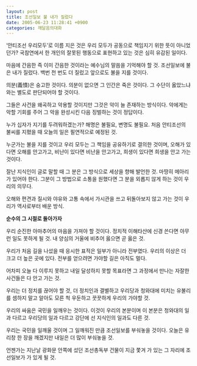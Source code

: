 ```yaml
---
layout: post
title: 조선일보 불 내가 질렀다
date: 2005-06-23 11:28:41 +0900
categories: 깨달음의대화
---
```

‘안티조선 우리모두’로 이름 지은 것은 우리 모두가 공동으로 책임지기 위한 뜻이 아니었던가? 국참연에서 한 개인의 잘못된 행동으로 표현하고 있는 것은 심히 유감된 일이다. 

마음에 간음한 즉 이미 간음한 것이라는 예수님의 말씀을 기억해야 할 것. 조선일보에 불은 내가 질렀다. 백번 천 번도 더 질렀고 앞으로도 불을 지를 것이다. 

의분(義憤)은 숭고한 것이다. 의분이 없으면 그 인간은 죽은 것이다. 그 수단이 옳았느냐와는 별도로 판단되어야 할 것이다. 

그들은 사건을 왜곡하고 악용할 것이지만 그것은 악이 늘 존재하는 방식이다. 악에게는 악할 기회를 주어 그 악을 완성시킨 다음 징벌하는 것이 정답이다. 

누가 십자가 지기를 두려워하겠는가? 해명은 불필요, 변명도 불필요. 처음 안티조선의 불씨를 지폈을 때 오늘의 일은 필연적으로 예정된 것. 

누군가는 불을 지를 것이고 우리 모두는 그 책임을 공유하기로 결의한 것이며, 오해가 있다면 오해를 안고가고, 비난이 있다면 비난을 안고가고, 희생이 있다면 희생을 안고 가는 것이다. 

잘난 지식인이 글로 말할 때 그 분은 그 방식으로 세상을 향해 발언한 것. 마땅히 메아리가 있어야 한다. 그분이 그 방법으로 소통을 원했다면 그 분을 외롭지 않게 하는 것이 우리의 의무다. 

오해와 편견과 질시와 야유와 고통 속에서 가시관을 쓰고 뒤돌아보지 않고 가는 것이 우리가 역사로부터 배운 방식.

**순수의 그 시절로 돌아가자**

우리 순진한 아마추어의 마음을 가져야 할 것이다. 정치적 이해타산에 신경 쓴다면 아무런 일도 못하게 될 것. 내 양심의 거울에 비추어 옳으면 곧 옳은 것. 

우리가 처음 길을 나섰을 때 응시한 표적은 일부가 아니라 전부였다. 우리의 이상은 더 크고 더 높은 곳에 있다. 전부를 얻으려면 가야할 길은 아직도 멀다. 

어차피 오늘 다 이루지 못하고 내일 달성하지 못할 목표라면 그 과정에서 만나는 자잘한 사건들은 다 안고 가는 것.

우리는 더 정치를 끊어야 할 것, 더 정치인과 결별하고 우리당과 청와대에 미치는 유불리를 셈하지 말고 알아도 모른 척 우둔하고 꿋꿋하게 우리의 가야할 것.

우리의 싸움은 국민을 일깨우는 것이다. 이것이 우리의 본분이며 이 본분은 청와대의 일과 다르고 우리당의 일과 다르고 강단에 선 지식인의 일과도 다른 것.

우리는 국민을 일깨울 것이며 그 일깨워진 만큼 조선일보를 부숴놓을 것이다. 오늘은 유리창 한 장을 깨겠지만 내일은 더 많이 부숴놓을 것. 

언젠가는 지난날 광화문 안쪽에 섰던 조선총독부 건물이 지금 쫓겨 가 있는 그 자리에 조선일보가 가 있게 될 것.